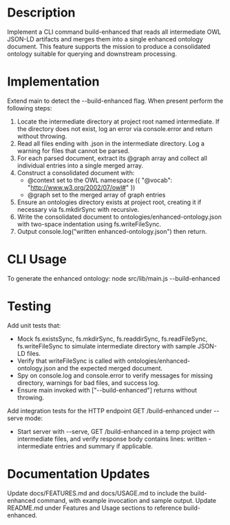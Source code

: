# Description
Implement a CLI command build-enhanced that reads all intermediate OWL JSON-LD artifacts and merges them into a single enhanced ontology document. This feature supports the mission to produce a consolidated ontology suitable for querying and downstream processing.

# Implementation
Extend main to detect the --build-enhanced flag. When present perform the following steps:

1. Locate the intermediate directory at project root named intermediate. If the directory does not exist, log an error via console.error and return without throwing.
2. Read all files ending with .json in the intermediate directory. Log a warning for files that cannot be parsed.
3. For each parsed document, extract its @graph array and collect all individual entries into a single merged array.
4. Construct a consolidated document with:
   - @context set to the OWL namespace ({ "@vocab": "http://www.w3.org/2002/07/owl#" })
   - @graph set to the merged array of graph entries
5. Ensure an ontologies directory exists at project root, creating it if necessary via fs.mkdirSync with recursive.
6. Write the consolidated document to ontologies/enhanced-ontology.json with two-space indentation using fs.writeFileSync.
7. Output console.log("written enhanced-ontology.json") then return.

# CLI Usage
To generate the enhanced ontology:
node src/lib/main.js --build-enhanced

# Testing
Add unit tests that:
- Mock fs.existsSync, fs.mkdirSync, fs.readdirSync, fs.readFileSync, fs.writeFileSync to simulate intermediate directory with sample JSON-LD files.
- Verify that writeFileSync is called with ontologies/enhanced-ontology.json and the expected merged document.
- Spy on console.log and console.error to verify messages for missing directory, warnings for bad files, and success log.
- Ensure main invoked with ["--build-enhanced"] returns without throwing.

Add integration tests for the HTTP endpoint GET /build-enhanced under --serve mode:
- Start server with --serve, GET /build-enhanced in a temp project with intermediate files, and verify response body contains lines: written <name>-intermediate entries and summary if applicable.

# Documentation Updates
Update docs/FEATURES.md and docs/USAGE.md to include the build-enhanced command, with example invocation and sample output. Update README.md under Features and Usage sections to reference build-enhanced.